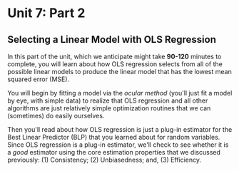 # Unit 7: Part 2
## Selecting a Linear Model with OLS Regression 

In this part of the unit, which we anticipate might take **90-120** minutes to complete, you will learn about how OLS regression selects from all of the possible linear models to produce the linear model that has the lowest mean squared error (MSE). 

You will begin by fitting a model via the *ocular method* (you'll just fit a model by eye, with simple data) to realize that OLS regression and all other algorithms are just relatively simple optimization routines that we can (sometimes) do easily ourselves. 

Then you'll read about how OLS regression is just a plug-in estimator for the Best Linear Predictor (BLP) that you learned about for random variables. Since OLS regression is a plug-in estimator, we'll check to see whether it is a *good* estimator using the core estimation properties that we discussed previously: (1) Consistency; (2) Unbiasedness; and, (3) Efficiency. 
